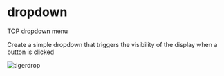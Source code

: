# dropdown

TOP dropdown menu

Create a simple dropdown
that triggers the visibility of the display
when a button is clicked

![tigerdrop](https://github.com/MK-DlR/dropdown/blob/main/dropdown.gif)
